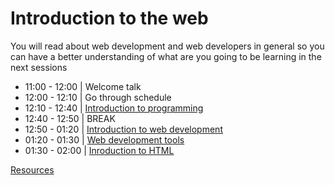 # Introduction to the web

You will read about web development and web developers in general so you can have a better understanding of what are you going to be learning in the next sessions

- 11:00 - 12:00 | Welcome talk
- 12:00 - 12:10 | Go through schedule
- 12:10 - 12:40 | [Introduction to programming](programming)
- 12:40 - 12:50 | BREAK
- 12:50 - 01:20 | [Introduction to web development](intro-to-web)
- 01:20 - 01:30 | [Web development tools](webdev-tools)
- 01:30 - 02:00 | [Inroduction to HTML](https://github.com/gazaskygeeks/Fundamentals-course/blob/master/coursebook/Week%2001/session-01/intro-to-html.md)

[Resources](resources)
